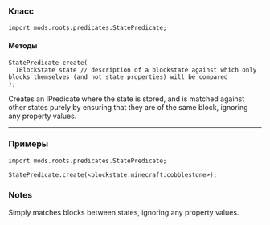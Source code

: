 
### Класс

```zenscript
import mods.roots.predicates.StatePredicate;
```

#### Методы

```zenscript
StatePredicate create(
  IBlockState state // description of a blockstate against which only blocks themselves (and not state properties) will be compared
);
```

Creates an IPredicate where the state is stored, and is matched against other states purely by ensuring that they are of the same block, ignoring any property values.

---


### Примеры

```zenscript
import mods.roots.predicates.StatePredicate;

StatePredicate.create(<blockstate:minecraft:cobblestone>);
```

### Notes

Simply matches blocks between states, ignoring any property values.
